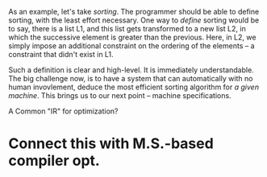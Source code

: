


As an example, let's take *sorting*. The programmer should be able to define 
sorting, with the least effort necessary. One way to *define* sorting would 
be to say, there is a list L1, and this list gets transformed to a new list 
L2, in which the successive element is greater than the previous. Here, in 
L2, we simply impose an additional constraint on the ordering of the 
elements – a constraint that didn't exist in L1.

Such a definition is clear and high-level. It is immediately understandable. 
The big challenge now, is to have a system that can automatically with no 
human invovlement, deduce the most efficient sorting algorithm for *a 
given machine*. This brings us to our next point – machine specifications.


A Common "IR" for optimization?


# Connect this with M.S.-based compiler opt.
